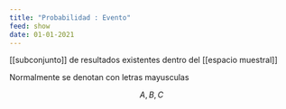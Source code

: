 ```yaml
---
title: "Probabilidad : Evento"
feed: show
date: 01-01-2021
---
```


[[subconjunto]] de resultados existentes dentro del [[espacio muestral]]

Normalmente se denotan con letras mayusculas 

$$A,B,C$$

